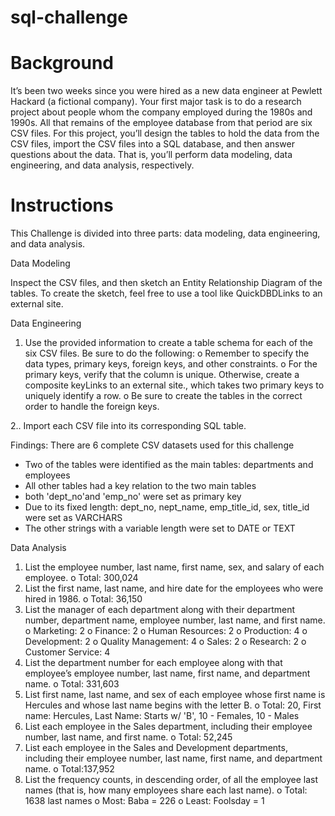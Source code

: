 # sql-challenge

# Background
It’s been two weeks since you were hired as a new data engineer at Pewlett Hackard (a fictional company). Your first major task is to do a research project about people whom the company employed during the 1980s and 1990s. All that remains of the employee database from that period are six CSV files.
For this project, you’ll design the tables to hold the data from the CSV files, import the CSV files into a SQL database, and then answer questions about the data. That is, you’ll perform data modeling, data engineering, and data analysis, respectively.

# Instructions

This Challenge is divided into three parts: data modeling, data engineering, and data analysis.

Data Modeling

Inspect the CSV files, and then sketch an Entity Relationship Diagram of the tables. To create the sketch, feel free to use a tool like QuickDBDLinks to an external site.

Data Engineering
1.	Use the provided information to create a table schema for each of the six CSV files. Be sure to do the following:
o	Remember to specify the data types, primary keys, foreign keys, and other constraints.
o	For the primary keys, verify that the column is unique. Otherwise, create a composite keyLinks to an external site., which takes two primary keys to uniquely identify a row.
o	Be sure to create the tables in the correct order to handle the foreign keys.

2..	Import each CSV file into its corresponding SQL table.

Findings:
There are 6 complete CSV datasets used for this challenge
- Two of the tables were identified as the main tables: departments and employees
- All other tables had a key relation to the two main tables
- both 'dept_no'and 'emp_no' were set as primary key
- Due to its fixed length: dept_no, nept_name, emp_title_id, sex, title_id were set as VARCHARS
- The other strings with a variable length were set to DATE or TEXT
   
Data Analysis
1.	List the employee number, last name, first name, sex, and salary of each employee.
   o Total: 300,024
2.	List the first name, last name, and hire date for the employees who were hired in 1986.
   o Total: 36,150
3.	List the manager of each department along with their department number, department name, employee number, last name, and first name.
   o Marketing: 2
  	o Finance: 2
  	o Human Resources: 2
  	o Production: 4
  	o Development: 2
  	o Quality Management: 4
  	o Sales: 2
  	o Research: 2
  	o Customer Service: 4
4.	List the department number for each employee along with that employee’s employee number, last name, first name, and department name.
   o Total: 331,603
5.	List first name, last name, and sex of each employee whose first name is Hercules and whose last name begins with the letter B.
   o Total: 20, First name: Hercules, Last Name: Starts w/ 'B', 10 - Females, 10 - Males
6.	List each employee in the Sales department, including their employee number, last name, and first name.
   o Total: 52,245
7.	List each employee in the Sales and Development departments, including their employee number, last name, first name, and department name.
   o Total:137,952
8.	List the frequency counts, in descending order, of all the employee last names (that is, how many employees share each last name).
   o Total: 1638 last names
  	o Most: Baba = 226
  	o Least: Foolsday = 1

